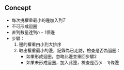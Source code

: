 ## Concept
* 每次挑權重最小的邊加入到$T$
* 不可形成迴圈
* 直到數量達到$n-1$個邊
* 步驟：
	1. 邊的權重由小到大排序
	2.  取出權重最小的邊，記錄為已走訪，檢查是否為迴圈：
		* 如果形成迴圈，忽略此邊並重回步驟2
		* 如果未形成迴圈，加入此邊，檢查是否$(n-1)$條邊

## 
